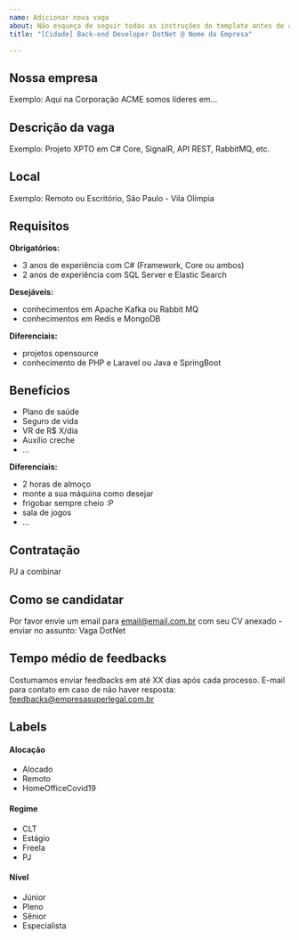 ```yaml
---
name: Adicionar nova vaga
about: Não esqueça de seguir todas as instruções do template antes de abrir a vaga.
title: "[Cidade] Back-end Developer DotNet @ Nome da Empresa"

---
```


<!-- 
==================================================
POR FAVOR, SÓ POSTE SE A VAGA FOR PARA BACK-END DOTNET OU FULLSTACK COM DOTNET NO BACK-END!

Não faça distinção de gênero no título da vaga.

Use: "Back-End DotNet Developer" ao invés de "Desenvolvedor Back-End" \o/

Exemplo: `[São Paulo] Back-End Developer DotNet @ NOME DA EMPRESA`
==================================================
-->

## Nossa empresa

Exemplo: Aqui na Corporação ACME somos líderes em...

## Descrição da vaga

Exemplo: Projeto XPTO em C# Core, SignalR, API REST, RabbitMQ, etc.

## Local

Exemplo: Remoto ou Escritório, São Paulo - Vila Olímpia

## Requisitos

**Obrigatórios:**
- 3 anos de experiência com C# (Framework, Core ou ambos)
- 2 anos de experiência com SQL Server e Elastic Search

**Desejáveis:**
- conhecimentos em Apache Kafka ou Rabbit MQ
- conhecimentos em Redis e MongoDB

**Diferenciais:**
- projetos opensource
- conhecimento de PHP e Laravel ou Java e SpringBoot

## Benefícios
- Plano de saúde
- Seguro de vida
- VR de R$ X/dia
- Auxílio creche
- ...

**Diferenciais:**
- 2 horas de almoço
- monte a sua máquina como desejar
- frigobar sempre cheio :P
- sala de jogos
- ...

## Contratação

PJ a combinar

## Como se candidatar

Por favor envie um email para email@email.com.br com seu CV anexado - enviar no assunto: Vaga DotNet

## Tempo médio de feedbacks

Costumamos enviar feedbacks em até XX dias após cada processo.
E-mail para contato em caso de não haver resposta: feedbacks@empresasuperlegal.com.br

## Labels
<!-- retire os labels que não fazem sentido à vaga -->

#### Alocação
- Alocado
- Remoto
- HomeOfficeCovid19

#### Regime
- CLT
- Estágio
- Freela
- PJ

#### Nível
- Júnior
- Pleno
- Sênior
- Especialista


